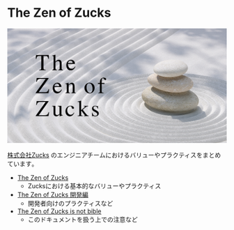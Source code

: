 # The Zen of Zucks

<p align="center"><img width="600" src="The Zen of Zucks.jpg" alt="The Zen of Zucks"></p>

[株式会社Zucks](https://zucks.co.jp/) のエンジニアチームにおけるバリューやプラクティスをまとめています｡

- [The Zen of Zucks](the-zen-of-zucks.md)
  - Zucksにおける基本的なバリューやプラクティス
- [The Zen of Zucks 開発編](the-zen-of-zucks-for-dev.md)
  - 開発者向けのプラクティスなど
- [The Zen of Zucks is not bible](the-zen-of-zucks-is-not-bible.md)
  - このドキュメントを扱う上での注意など
